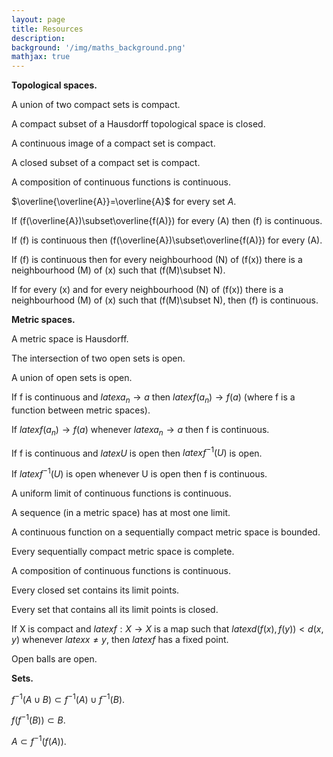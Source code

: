 ```yaml
---
layout: page
title: Resources
description:
background: '/img/maths_background.png'
mathjax: true
---
```


<style> 
  nav a{text-decoration: none;}
  
  a.item-link{text-decoration:underline;}
  
  #goals > ol > li> a
    {
     text-decoration:underline;
    }
  
<!--   goals > p > ol > li a{
text-decoration: underline;
  } -->

</style>  

<strong>Topological spaces.</strong>

A union of two compact sets is compact.

A compact subset of a Hausdorff topological space is closed.

A continuous image of a compact set is compact.

A closed subset of a compact set is compact.

A composition of continuous functions is continuous.

$\overline{\overline{A}}=\overline{A}$ for every set $A$.

If \(f(\overline{A})\subset\overline{f(A)}\) for every \(A\) then \(f\) is continuous.

If \(f\) is continuous then \(f(\overline{A})\subset\overline{f(A)}\) for every \(A\).

If \(f\) is continuous then for every neighbourhood \(N\) of \(f(x)\) there is a neighbourhood \(M\) of \(x\) such that \(f(M)\subset N\).

If for every \(x\) and for every neighbourhood \(N\) of \(f(x)\) there is a neighbourhood \(M\) of \(x\) such that \(f(M)\subset N\), then \(f\) is continuous.

<strong>Metric spaces.</strong>

A metric space is Hausdorff.

The intersection of two open sets is open.

A union of open sets is open.

If f is continuous and $latex a_n\to a$ then $latex f(a_n)\to f(a)$ (where f is a function between metric spaces).

If $latex f(a_n)\to f(a)$ whenever $latex a_n\to a$ then f is continuous.

If f is continuous and $latex U$ is open then $latex f^{-1}(U)$ is open.

If $latex f^{-1}(U)$ is open whenever U is open then f is continuous.

A uniform limit of continuous functions is continuous.

A sequence (in a metric space) has at most one limit.

A continuous function on a sequentially compact metric space is bounded.

Every sequentially compact metric space is complete.

A composition of continuous functions is continuous.

Every closed set contains its limit points.

Every set that contains all its limit points is closed.

If X is compact and $latex f:X\to X$ is a map such that $latex d(f(x),f(y))<d(x,y)$ whenever $latex x\ne y,$ then $latex f$ has a fixed point.

Open balls are open.

<strong>Sets.</strong>

$f^{-1}(A\cup B)\subset f^{-1}(A)\cup f^{-1}(B).$

$f(f^{-1}(B))\subset B.$

$A\subset f^{-1}(f(A)).$
